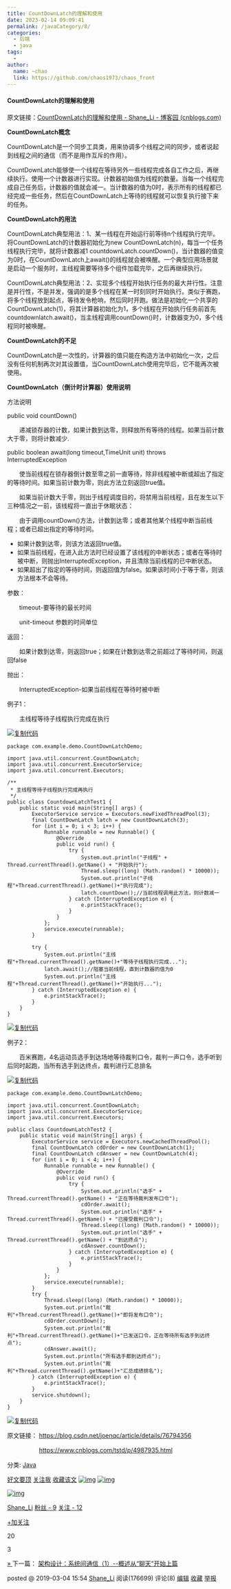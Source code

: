 ```yaml
---
title: CountDownLatch的理解和使用
date: 2023-02-14 09:09:41
permalink: /javaCategory/8/
categories:
  - 后端
  - java
tags:
  - 
author: 
  name: ~chao
  link: https://github.com/chaos1973/chaos_front
---
```

#### CountDownLatch的理解和使用

原文链接：[CountDownLatch的理解和使用 - Shane_Li - 博客园 (cnblogs.com)](https://www.cnblogs.com/Lee_xy_z/p/10470181.html)

**CountDownLatch概念**

CountDownLatch是一个同步工具类，用来协调多个线程之间的同步，或者说起到线程之间的通信（而不是用作互斥的作用）。

CountDownLatch能够使一个线程在等待另外一些线程完成各自工作之后，再继续执行。使用一个计数器进行实现。计数器初始值为线程的数量。当每一个线程完成自己任务后，计数器的值就会减一。当计数器的值为0时，表示所有的线程都已经完成一些任务，然后在CountDownLatch上等待的线程就可以恢复执行接下来的任务。

**CountDownLatch的用法**

CountDownLatch典型用法：1、某一线程在开始运行前等待n个线程执行完毕。将CountDownLatch的计数器初始化为new CountDownLatch(n)，每当一个任务线程执行完毕，就将计数器减1 countdownLatch.countDown()，当计数器的值变为0时，在CountDownLatch上await()的线程就会被唤醒。一个典型应用场景就是启动一个服务时，主线程需要等待多个组件加载完毕，之后再继续执行。

CountDownLatch典型用法：2、实现多个线程开始执行任务的最大并行性。注意是并行性，不是并发，强调的是多个线程在某一时刻同时开始执行。类似于赛跑，将多个线程放到起点，等待发令枪响，然后同时开跑。做法是初始化一个共享的CountDownLatch(1)，将其计算器初始化为1，多个线程在开始执行任务前首先countdownlatch.await()，当主线程调用countDown()时，计数器变为0，多个线程同时被唤醒。

**CountDownLatch的不足**

CountDownLatch是一次性的，计算器的值只能在构造方法中初始化一次，之后没有任何机制再次对其设置值，当CountDownLatch使用完毕后，它不能再次被使用。

 

**CountDownLatch（倒计时计算器）使用说明**

方法说明

public void countDown()

　　递减锁存器的计数，如果计数到达零，则释放所有等待的线程。如果当前计数大于零，则将计数减少.

public boolean await(long timeout,TimeUnit unit) throws InterruptedException

　　使当前线程在锁存器倒计数至零之前一直等待，除非线程被中断或超出了指定的等待时间。如果当前计数为零，则此方法立刻返回true值。

　　如果当前计数大于零，则出于线程调度目的，将禁用当前线程，且在发生以下三种情况之一前，该线程将一直出于休眠状态：

　　由于调用countDown()方法，计数到达零；或者其他某个线程中断当前线程；或者已超出指定的等待时间。

- 如果计数到达零，则该方法返回true值。
- 如果当前线程，在进入此方法时已经设置了该线程的中断状态；或者在等待时被中断，则抛出InterruptedException，并且清除当前线程的已中断状态。
- 如果超出了指定的等待时间，则返回值为false。如果该时间小于等于零，则该方法根本不会等待。

参数：

　　timeout-要等待的最长时间

　　unit-timeout 参数的时间单位

返回：

　　如果计数到达零，则返回true；如果在计数到达零之前超过了等待时间，则返回false

抛出：

　　InterruptedException-如果当前线程在等待时被中断

例子1：

　　主线程等待子线程执行完成在执行

[![复制代码](https://common.cnblogs.com/images/copycode.gif)](javascript:void(0);)

```
package com.example.demo.CountDownLatchDemo;

import java.util.concurrent.CountDownLatch;
import java.util.concurrent.ExecutorService;
import java.util.concurrent.Executors;

/**
 * 主线程等待子线程执行完成再执行
 */
public class CountdownLatchTest1 {
    public static void main(String[] args) {
        ExecutorService service = Executors.newFixedThreadPool(3);
        final CountDownLatch latch = new CountDownLatch(3);
        for (int i = 0; i < 3; i++) {
            Runnable runnable = new Runnable() {
                @Override
                public void run() {
                    try {
                        System.out.println("子线程" + Thread.currentThread().getName() + "开始执行");
                        Thread.sleep((long) (Math.random() * 10000));
                        System.out.println("子线程"+Thread.currentThread().getName()+"执行完成");
                        latch.countDown();//当前线程调用此方法，则计数减一
                    } catch (InterruptedException e) {
                        e.printStackTrace();
                    }
                }
            };
            service.execute(runnable);
        }

        try {
            System.out.println("主线程"+Thread.currentThread().getName()+"等待子线程执行完成...");
            latch.await();//阻塞当前线程，直到计数器的值为0
            System.out.println("主线程"+Thread.currentThread().getName()+"开始执行...");
        } catch (InterruptedException e) {
            e.printStackTrace();
        }
    }
}
```

[![复制代码](https://common.cnblogs.com/images/copycode.gif)](javascript:void(0);)

例子2：

　　百米赛跑，4名运动员选手到达场地等待裁判口令，裁判一声口令，选手听到后同时起跑，当所有选手到达终点，裁判进行汇总排名

[![复制代码](https://common.cnblogs.com/images/copycode.gif)](javascript:void(0);)

```
package com.example.demo.CountDownLatchDemo;

import java.util.concurrent.CountDownLatch;
import java.util.concurrent.ExecutorService;
import java.util.concurrent.Executors;

public class CountdownLatchTest2 {
    public static void main(String[] args) {
        ExecutorService service = Executors.newCachedThreadPool();
        final CountDownLatch cdOrder = new CountDownLatch(1);
        final CountDownLatch cdAnswer = new CountDownLatch(4);
        for (int i = 0; i < 4; i++) {
            Runnable runnable = new Runnable() {
                @Override
                public void run() {
                    try {
                        System.out.println("选手" + Thread.currentThread().getName() + "正在等待裁判发布口令");
                        cdOrder.await();
                        System.out.println("选手" + Thread.currentThread().getName() + "已接受裁判口令");
                        Thread.sleep((long) (Math.random() * 10000));
                        System.out.println("选手" + Thread.currentThread().getName() + "到达终点");
                        cdAnswer.countDown();
                    } catch (InterruptedException e) {
                        e.printStackTrace();
                    }
                }
            };
            service.execute(runnable);
        }
        try {
            Thread.sleep((long) (Math.random() * 10000));
            System.out.println("裁判"+Thread.currentThread().getName()+"即将发布口令");
            cdOrder.countDown();
            System.out.println("裁判"+Thread.currentThread().getName()+"已发送口令，正在等待所有选手到达终点");
            cdAnswer.await();
            System.out.println("所有选手都到达终点");
            System.out.println("裁判"+Thread.currentThread().getName()+"汇总成绩排名");
        } catch (InterruptedException e) {
            e.printStackTrace();
        }
        service.shutdown();
    }
}
```

[![复制代码](https://common.cnblogs.com/images/copycode.gif)](javascript:void(0);)

 原文链接： https://blog.csdn.net/joenqc/article/details/76794356

　　　　　 https://www.cnblogs.com/tstd/p/4987935.html

分类: [Java](https://www.cnblogs.com/Lee_xy_z/category/1336814.html)

[好文要顶](javascript:void(0);) [关注我](javascript:void(0);) [收藏该文](javascript:void(0);) [![img](https://common.cnblogs.com/images/icon_weibo_24.png)](javascript:void(0);) [![img](https://common.cnblogs.com/images/wechat.png)](javascript:void(0);)

[![img](https://pic.cnblogs.com/face/sample_face.gif)](https://home.cnblogs.com/u/Lee_xy_z/)

[Shane_Li](https://home.cnblogs.com/u/Lee_xy_z/)
[粉丝 - 9](https://home.cnblogs.com/u/Lee_xy_z/followers/) [关注 - 12](https://home.cnblogs.com/u/Lee_xy_z/followees/)

[+加关注](javascript:void(0);)

20

3


[» ](https://www.cnblogs.com/Lee_xy_z/p/10466674.html)下一篇： [架构设计：系统间通信（1）--概述从“聊天”开始上篇](https://www.cnblogs.com/Lee_xy_z/p/10466674.html)

posted @ 2019-03-04 15:54 [Shane_Li](https://www.cnblogs.com/Lee_xy_z/) 阅读(176699) 评论(8) [编辑](https://i.cnblogs.com/EditPosts.aspx?postid=10470181) [收藏](javascript:void(0)) [举报](javascript:void(0))